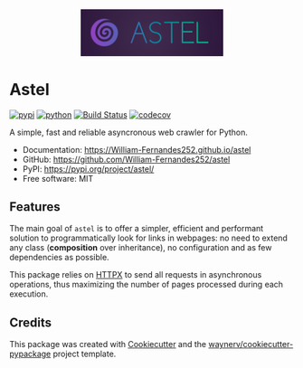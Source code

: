 <div align="center">
  <img style="width: 50%; height: auto" src="docs/assets/logo.png" alt="Astel logo">
</div>

# Astel

[![pypi](https://img.shields.io/pypi/v/astel.svg)](https://pypi.org/project/astel/)
[![python](https://img.shields.io/pypi/pyversions/astel.svg)](https://pypi.org/project/astel/)
[![Build Status](https://github.com/William-Fernandes252/astel/actions/workflows/dev.yml/badge.svg)](https://github.com/William-Fernandes252/astel/actions/workflows/dev.yml)
[![codecov](https://codecov.io/gh/William-Fernandes252/astel/graph/badge.svg?token=D8S6AF7A3Q)](https://codecov.io/gh/William-Fernandes252/astel)

A simple, fast and reliable asyncronous web crawler for Python.

* Documentation: <https://William-Fernandes252.github.io/astel>
* GitHub: <https://github.com/William-Fernandes252/astel>
* PyPI: <https://pypi.org/project/astel/>
* Free software: MIT

## Features

The main goal of `astel` is to offer a simpler, efficient and performant solution to programmatically look for
links  in webpages: no need to extend any class (**composition** over inheritance), no configuration and as few dependencies as possible.

This package relies on [HTTPX](https://www.python-httpx.org/) to send all requests in asynchronous operations, thus maximizing the number of pages processed during each execution.

## Credits

This package was created with [Cookiecutter](https://github.com/audreyr/cookiecutter) and the [waynerv/cookiecutter-pypackage](https://github.com/waynerv/cookiecutter-pypackage) project template.
